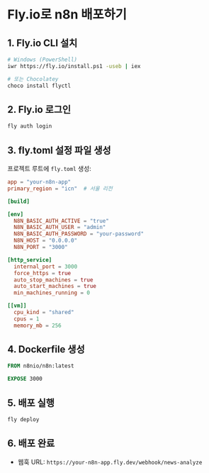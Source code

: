 # Fly.io로 n8n 배포하기

## 1. Fly.io CLI 설치
```bash
# Windows (PowerShell)
iwr https://fly.io/install.ps1 -useb | iex

# 또는 Chocolatey
choco install flyctl
```

## 2. Fly.io 로그인
```bash
fly auth login
```

## 3. fly.toml 설정 파일 생성
프로젝트 루트에 `fly.toml` 생성:

```toml
app = "your-n8n-app"
primary_region = "icn"  # 서울 리전

[build]

[env]
  N8N_BASIC_AUTH_ACTIVE = "true"
  N8N_BASIC_AUTH_USER = "admin"
  N8N_BASIC_AUTH_PASSWORD = "your-password"
  N8N_HOST = "0.0.0.0"
  N8N_PORT = "3000"

[http_service]
  internal_port = 3000
  force_https = true
  auto_stop_machines = true
  auto_start_machines = true
  min_machines_running = 0

[[vm]]
  cpu_kind = "shared"
  cpus = 1
  memory_mb = 256
```

## 4. Dockerfile 생성
```dockerfile
FROM n8nio/n8n:latest

EXPOSE 3000
```

## 5. 배포 실행
```bash
fly deploy
```

## 6. 배포 완료
- 웹훅 URL: `https://your-n8n-app.fly.dev/webhook/news-analyze`

